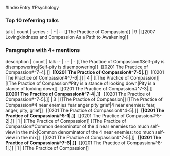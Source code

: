 #IndexEntry #Psychology

### Top 10 referring talks
talk | count | series
:- | - |: -
[[The Practice of Compassion]] | 9 | [[2007 Lovingkindness and Compassion As a Path to Awakening]]

### Paragraphs with 4+ mentions
description | count | talk
:- | : - | -
[[The Practice of Compassion#Self-pity is disempowering\|Self-pity is disempowering]] &nbsp;&nbsp;[[0201 The Practice of Compassion#^7-4\|.]] &nbsp; **[[0201 The Practice of Compassion#^7-5\|.]]** &nbsp; [[0201 The Practice of Compassion#^7-6\|.]] | 4 | [[The Practice of Compassion]]
[[The Practice of Compassion#Pity is a stance of looking down\|Pity is a stance of looking down]] &nbsp;&nbsp;[[0201 The Practice of Compassion#^7-3\|.]] &nbsp; **[[0201 The Practice of Compassion#^7-4\|.]]** &nbsp; [[0201 The Practice of Compassion#^7-5\|.]] | 3 | [[The Practice of Compassion]]
[[The Practice of Compassion#4 near enemies fear anger pity grief\|4 near enemies: fear, anger, pity, grief]] &nbsp;&nbsp;[[0201 The Practice of Compassion#^4-5\|.]] &nbsp; **[[0201 The Practice of Compassion#^5-1\|.]]** &nbsp; [[0201 The Practice of Compassion#^5-2\|.]] | 1 | [[The Practice of Compassion]]
[[The Practice of Compassion#Common denominator of the 4 near enemies too much self-view in the mix\|Common denominator of the 4 near enemies: too much self-view in the mix]] &nbsp;&nbsp;[[0201 The Practice of Compassion#^7-5\|.]] &nbsp; **[[0201 The Practice of Compassion#^7-6\|.]]** &nbsp; [[0201 The Practice of Compassion#^8-1\|.]] | 1 | [[The Practice of Compassion]]

